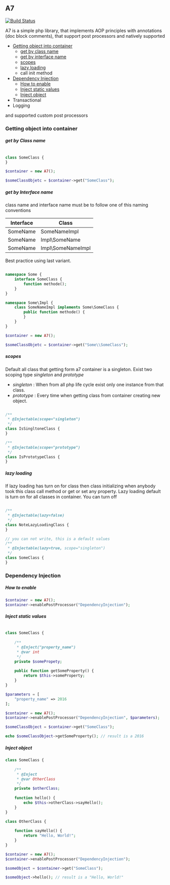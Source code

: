 ## A7
[![Build Status](https://travis-ci.org/ashmna/A7.svg?branch=master)](https://travis-ci.org/ashmna/A7)

A7 is a simple php library, that implements AOP principles with annotations (doc block comments),
that support post processors and natively supported

 - [Getting object into container](#getting-object-into-container)
    - [get by class name](#get-by-class-name)
    - [get by interface name](#get-by-interface-name)
    - [scopes](#scopes)
    - [lazy loading](#lazy-loading)
    - call init method
 - [Dependency Injection](#dependency-injection)
    - [How to enable](#how-to-enable)
    - [Inject static values](#inject-static-values)
    - [Inject object](#inject-object)
 - Transactional
 - Logging

and supported custom post processors

### Getting object into container

##### get by Class name
```php

class SomeClass {
}

$container = new A7();

$someClassObjetc = $container->get("SomeClass");

```

##### get by Interface name
class name and interface name must be to follow 
one of this naming conventions

| Interface | Class             |
|-----------|-------------------|
| SomeName  | SomeNameImpl      |
| SomeName  | Impl\SomeName     |
| SomeName  | Impl\SomeNameImpl |

Best practice using last variant.

```php

namespace Some {
    interface SomeClass {
        function methode();
    }    
}

namespace Some\Impl {
    class SomeNameImpl implements Some\SomeClass {
        public function methode() {
        }
    }
}

$container = new A7();

$someClassObjetc = $container->get("Some\\SomeClass");

```

##### scopes 
Default all class that getting form a7 container is a singleton.
Exist two scoping type *singleton* and *prototype*
 - _singleton_ : When from all php life cycle exist only one instance from that class.
 - _prototype_ : Every time when getting class from container creating new object.
```php

/**
 * @Injectable(scope="singleton")
 */
class IsSingltoneClass {
}

/**
 * @Injectable(scope="prototype")
 */
class IsPrototypeClass {
}

```

##### lazy loading
If lazy loading has turn on for class then class initializing when anybody took this class
call method or get or set any property.
Lazy loading default is turn on for all classes in container. 
You can turn off

```php

/**
 * @Injectable(lazy=false)
 */
class NoteLazyLoadingClass {
}

// you can not write, this is a default values
/**
 * @Injectable(lazy=true, scope="singleton")
 */
class SomeClass {
}

```
### Dependency Injection

##### How to enable
```php
$container = new A7();
$container->enablePostProcessor("DependencyInjection");
```

##### Inject static values
```php

class SomeClass {
    
    /**
     * @Inject("property_name")
     * @var int
     */
    private $somePropety;
    
    public function getSomeProperty() {
        return $this->someProperty;
    }
}

```

```php
$parameters = [
    "property_name" => 2016
];

$container = new A7();
$container->enablePostProcessor("DependencyInjection", $parameters);

$someClassObject = $container->get("SomeClass");

echo $someClassObject->getSomeProperty(); // result is a 2016

```

##### Inject object
```php
class SomeClass {
    
    /**
     * @Inject
     * @var OtherClass
     */
    private $otherClass;
    
    function hello() {
        echo $this->otherClass->sayHello();
    }
}

```

```php
class OtherClass {
    
    function sayHello() {
        return "Hello, World!";
    }
}

```

```php
$container = new A7();
$container->enablePostProcessor("DependencyInjection");

$someObject = $container->get("SomeClass");

$someObject->hello(); // result is a "Hello, World!"

```

